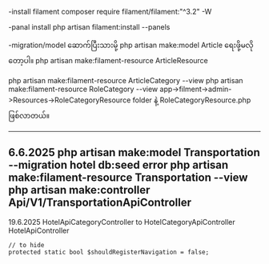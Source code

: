 -install filament
composer require filament/filament:"^3.2" -W

-panal install
php artisan filament:install --panels

-migration/model ဆောက်ပြီးသားမို့
php artisan make:model Article ရေးဖို့မလိုတော့ပါ။
php artisan make:filament-resource ArticleResource

php artisan make:filament-resource ArticleCategory --view
php artisan make:filament-resource RoleCategory --view
app->filment->admin->Resources->RoleCategoryResource folder နဲ့ RoleCategoryResource.php ဖြစ်လာတယ်။


---------------------
6.6.2025
php artisan make:model Transportation --migration
hotel db:seed error
php artisan make:filament-resource Transportation --view
php artisan make:controller Api/V1/TransportationApiController
------------------------
19.6.2025
HotelApiCategoryController to HotelCategoryApiController
HotelApiController
<!-- ## Adding New Panel

```bash
php artisan make:filament-panel manager
```


## Adding Middleware for panel

## Page ကို Panel Provider မှာ Register လုပ်ရန်။

php artisan make:filament-widget OverviewStatus --stats-overview --panel=manager


## Manager Panel တွင် Dashboard အသစ်ထည့်သွင်းခြင်း

1. Widget တစ်ခု create လုပ်ပါ။
```bash
php artisan make:filament-widget InstallationStatus --stats-overview --panel=manager
```
1. app/Filament/Manager/Pages တွင် Dashboard Page တစ်ခု create လုပ်ပါ။ ဉပမာ InstallationDashboard.php
2. Dashboard Page တွင် Widget ထည့်သွင်းပါ။
```php
protected function getFooterWidgets(): array
{
    return [
        InstallationStatus::class,
    ];
} -->



    // to hide
    protected static bool $shouldRegisterNavigation = false;
